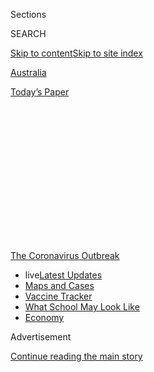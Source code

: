 <div id="app">

<div>

<div>

<div>

<div class="NYTAppHideMasthead css-1q2w90k e1suatyy0">

<div class="section css-ui9rw0 e1suatyy2">

<div class="css-eph4ug er09x8g0">

<div class="css-6n7j50">

</div>

<span class="css-1dv1kvn">Sections</span>

<div class="css-10488qs">

<span class="css-1dv1kvn">SEARCH</span>

</div>

[Skip to content](#site-content)[Skip to site
index](#site-index)

</div>

<div id="masthead-section-label" class="css-1wr3we4 eaxe0e00">

[Australia](https://www.nytimes3xbfgragh.onion/section/world/australia)

</div>

<div class="css-10698na e1huz5gh0">

</div>

</div>

<div id="masthead-bar-one" class="section hasLinks css-15hmgas e1csuq9d3">

<div class="css-uqyvli e1csuq9d0">

</div>

<div class="css-1uqjmks e1csuq9d1">

</div>

<div class="css-9e9ivx">

[](https://myaccount.nytimes3xbfgragh.onion/auth/login?response_type=cookie&client_id=vi)

</div>

<div class="css-1bvtpon e1csuq9d2">

[Today’s
Paper](https://www.nytimes3xbfgragh.onion/section/todayspaper)

</div>

</div>

</div>

</div>

<div data-aria-hidden="false">

<div id="site-content" data-role="main">

<div>

<div class="css-1aor85t" style="opacity:0.000000001;z-index:-1;visibility:hidden">

<div class="css-1hqnpie">

<div class="css-epjblv">

<span class="css-17xtcya">[Australia](/section/world/australia)</span><span class="css-x15j1o">|</span><span class="css-fwqvlz">Melbourne
Lockdown Elicits Hope, Anger and Vows of
Resilience</span>

</div>

<div class="css-k008qs">

<div class="css-1iwv8en">

<span class="css-18z7m18"></span>

<div>

</div>

</div>

<span class="css-1n6z4y">https://nyti.ms/2Cn57rl</span>

<div class="css-1705lsu">

<div class="css-4xjgmj">

<div class="css-4skfbu" data-role="toolbar" data-aria-label="Social Media Share buttons, Save button, and Comments Panel with current comment count" data-testid="share-tools">

  - 
  - 
  - 
  - 
    
    <div class="css-6n7j50">
    
    </div>

  - 

</div>

</div>

</div>

</div>

</div>

</div>

<div id="NYT_TOP_BANNER_REGION" class="css-13pd83m">

<div>

<div id="styln-prism-menu-1592847958612" class="section interactive-content interactive-size-medium css-1edisqu">

<div class="css-17ih8de interactive-body">

<div id="scroll-container" class="css-1gj85ro">

[<span class="styln-title-wrap"><span class="css-1pje3qr">The
Coronavirus</span><span class="css-1pje3qr">
Outbreak</span></span>](https://www.nytimes3xbfgragh.onion/news-event/coronavirus?action=click&pgtype=Article&state=default&region=TOP_BANNER&context=storylines_menu)

  - <span class="css-kqxiym" data-emphasize="true">live</span>[Latest
    Updates](https://www.nytimes3xbfgragh.onion/2020/08/01/world/coronavirus-covid-19.html?action=click&pgtype=Article&state=default&region=TOP_BANNER&context=storylines_menu)
  - [Maps and
    Cases](https://www.nytimes3xbfgragh.onion/interactive/2020/us/coronavirus-us-cases.html?action=click&pgtype=Article&state=default&region=TOP_BANNER&context=storylines_menu)
  - [Vaccine
    Tracker](https://www.nytimes3xbfgragh.onion/interactive/2020/science/coronavirus-vaccine-tracker.html?action=click&pgtype=Article&state=default&region=TOP_BANNER&context=storylines_menu)
  - [What School May Look
    Like](https://www.nytimes3xbfgragh.onion/interactive/2020/07/29/us/schools-reopening-coronavirus.html?action=click&pgtype=Article&state=default&region=TOP_BANNER&context=storylines_menu)
  - [Economy](https://www.nytimes3xbfgragh.onion/live/2020/07/31/business/stock-market-today-coronavirus?action=click&pgtype=Article&state=default&region=TOP_BANNER&context=storylines_menu)

</div>

</div>

</div>

</div>

</div>

<div id="top-wrapper" class="css-1sy8kpn">

<div id="top-slug" class="css-l9onyx">

Advertisement

</div>

[Continue reading the main
story](#after-top)

<div class="ad top-wrapper" style="text-align:center;height:100%;display:block;min-height:250px">

<div id="top" class="place-ad" data-position="top" data-size-key="top">

</div>

</div>

<div id="after-top">

</div>

</div>

<div>

<div id="sponsor-wrapper" class="css-1hyfx7x">

<div id="sponsor-slug" class="css-19vbshk">

Supported by

</div>

[Continue reading the main
story](#after-sponsor)

<div id="sponsor" class="ad sponsor-wrapper" style="text-align:center;height:100%;display:block">

</div>

<div id="after-sponsor">

</div>

</div>

<div class="css-186x18t">

Letter 167

</div>

<div class="css-1vkm6nb ehdk2mb0">

# Melbourne Lockdown Elicits Hope, Anger and Vows of Resilience

</div>

Readers respond to the situation in Australia.

<div class="css-79elbk" data-testid="photoviewer-wrapper">

<div class="css-z3e15g" data-testid="photoviewer-wrapper-hidden">

</div>

<div class="css-1a48zt4 ehw59r15" data-testid="photoviewer-children">

![<span class="css-16f3y1r e13ogyst0" data-aria-hidden="true">Melbourne
under
lockdown.</span><span class="css-cnj6d5 e1z0qqy90" itemprop="copyrightHolder"><span class="css-1ly73wi e1tej78p0">Credit...</span><span><span>Besha
Rodell</span></span></span>](https://static01.graylady3jvrrxbe.onion/images/2020/07/17/world/17ausletter167-1/17ausletter167-1-articleLarge-v2.jpg?quality=75&auto=webp&disable=upscale)

</div>

</div>

<div class="css-18e8msd">

<div class="css-vp77d3 epjyd6m0">

<div class="css-1baulvz">

By <span class="css-1baulvz last-byline" itemprop="name">Besha
Rodell</span>

</div>

</div>

  - July 17,
    2020

  - 
    
    <div class="css-4xjgmj">
    
    <div class="css-d8bdto" data-role="toolbar" data-aria-label="Social Media Share buttons, Save button, and Comments Panel with current comment count" data-testid="share-tools">
    
      - 
      - 
      - 
      - 
        
        <div class="css-6n7j50">
        
        </div>
    
      - 
    
    </div>
    
    </div>

</div>

</div>

<div class="section meteredContent css-1r7ky0e" name="articleBody" itemprop="articleBody">

<div class="css-1fanzo5 StoryBodyCompanionColumn">

<div class="css-53u6y8">

[*The Australia
Letter*](https://www.nytimes3xbfgragh.onion/series/nyt-australia-newsletter?module=inline)
*is a weekly newsletter from our Australia bureau.*

-----

[*Last week’s letter, about the mood in
Melbourne*](https://www.nytimes3xbfgragh.onion/2020/07/10/world/australia/melbourne-lockdown.html)
*during our second strict lockdown, prompted a flood of feedback from
readers. People shared with us how they’re coping, thanked us for
mirroring their perspective and criticized us for a lack of
self-awareness. Here is a sampling of those reader responses:*

During the first lockdown, we were all truly “in this together.” Now
it’s just metro Melbourne and the comments from the rest of the
country do make it feel like we’ve done something wrong here, although I
don’t think Melburnians have been more complacent than other parts of
the country. Having gyms close again was really rough. The first time I
went to the gym since they shut, I felt better than I had since March.

That said, we’re going to get through this stronger. It was pretty
likely that this was going to happen, so if we’re first in the country
to get our second wave (I don’t think we’ll be the last), let’s get on
with it. Last time, the never-ending uncertainty was rough, while at
least now I can circle a date in the calendar.

— **Kissairis Muñoz**

—

I missed my 75th birthday celebrations with my extended family, and our
50th wedding anniversary celebrations, thanks to COVID-19 isolation. So
sad. But then, there is next year to celebrate. Hopefully.

— **Joe Slaven, Townsville, Australia**

—

The piece on Melbourne was complete tripe that appears to be written by
some poor soul with no resilience and nothing to do but lay about
wallowing in their own self-pity. This is not reflective of all
Melburnians and I’d suggest not really indicative of most Melbourne
residents. Cozy “fires at the pub,” country trips in winter — what an
idealistic load of rubbish doing nothing other than to paint an
unrealistic picture of this city and it’s inhabitants\!

— **Mark Pepper**

—

</div>

</div>

<div class="css-1fanzo5 StoryBodyCompanionColumn">

<div class="css-53u6y8">

There is a stark difference between Lockdown 1.0 and Lockdown 2.0. The
first time around it seemed that everyone was making an effort to find
the funny, irreverent and touching moments to brighten all our days.
Then as lockdown started to ease, ugliness started to creep in; in
emotions, in behavior, in words, in government rhetoric. Now in
Melbourne there is very deep anger, anxiety and a sense of division.

So what do I do to try and remain positive?

I am spending less time watching the news, catching highlights and then
turning it off.

I am dipping into loved books and making my way through a backlog of new
potential favorites.

I am walking — no matter the weather. This is not
negotiable.

<div id="NYT_MAIN_CONTENT_1_REGION" class="css-9tf9ac">

<div>

<div id="styln-covid-updates-world" class="section interactive-content interactive-size-medium css-1ftcdic">

<div class="css-17ih8de interactive-body">

<div id="styln-briefing-block" data-asset-id="QXJ0aWNsZTpueXQ6Ly9hcnRpY2xlLzhiMjRmNTQ0LWVhMmUtNTlmNC1hMDZiLTM0YWI3YTlmN2E4YQ==">

<div class="briefing-block-header-section">

# [Latest Updates: Global Coronavirus Outbreak](https://www.nytimes3xbfgragh.onion/2020/08/01/world/coronavirus-covid-19.html?action=click&pgtype=Article&state=default&region=MAIN_CONTENT_1&context=storylines_live_updates)

<div class="briefing-block-ts">

Updated 2020-08-01T19:54:00.494Z

</div>

</div>

  - [Top officials work to break impasse over jobless
    benefit.](https://www.nytimes3xbfgragh.onion/2020/08/01/world/coronavirus-covid-19.html?action=click&pgtype=Article&state=default&region=MAIN_CONTENT_1&context=storylines_live_updates#link-3ac56579)
  - [The virus picks up dangerous speed in the Midwest, and in areas
    that had seen
    success.](https://www.nytimes3xbfgragh.onion/2020/08/01/world/coronavirus-covid-19.html?action=click&pgtype=Article&state=default&region=MAIN_CONTENT_1&context=storylines_live_updates#link-8796723)
  - [Thousands in Berlin protest Germany’s coronavirus
    measures.](https://www.nytimes3xbfgragh.onion/2020/08/01/world/coronavirus-covid-19.html?action=click&pgtype=Article&state=default&region=MAIN_CONTENT_1&context=storylines_live_updates#link-25930521)

<div class="briefing-block-footer">

<div class="briefing-block-footer-meta">

[See more
updates](https://www.nytimes3xbfgragh.onion/2020/08/01/world/coronavirus-covid-19.html?action=click&pgtype=Article&state=default&region=MAIN_CONTENT_1&context=storylines_live_updates)

</div>

<div class="briefing-block-briefinglinks">

<span>More live coverage:</span>
[Markets](https://www.nytimes3xbfgragh.onion/live/2020/07/31/business/stock-market-today-coronavirus?action=click&pgtype=Article&state=default&region=MAIN_CONTENT_1&context=storylines_live_updates)

</div>

</div>

</div>

</div>

</div>

</div>

</div>

I am trying to pick up the phone and have conversations instead of
relying on texting and emails. I am touching base with my neighbors. I
am much less inclined to do this than last time, which means it is more
necessary.

I am giving myself the freedom to drink as much coffee as I need to get
through this.

— **Michelle**

—

Greetings from Houston, Texas, USA. I normally love these dispatches but
this one gives me pause. We here would love concerns about oysters and
champagne at home, missed sunny vacations and stalled pool laps. But
instead we are grappling with issues associated with a corrupt federal
government which refuses to protect its citizens, political debate
pertaining to masks, a surging virus and economic collapse. The author’s
complaints seem trite in comparison. I wish her concerns were the
problems of this country.

— **Dana M. Gannon**

—

</div>

</div>

<div class="css-1fanzo5 StoryBodyCompanionColumn">

<div class="css-53u6y8">

It was great to read the letter from Besha because something shines out
when somebody writes what is clearly the truth, the exact way she is
feeling.

I hope it engenders in all her readers, as it did for me, a feeling of
sympathy, a kind of loving feeling — and I hope that she and her fellow
Victorians discover something special and important in the next few
weeks.

Then, when it is all over, come up here to Queensland for a big hug.

— **Michael**

—

I have always found winter to be daunting (I grew up on the Connecticut
shore — talk about gray, cold winters) and have generally huddled inside
for 12 Melbourne winters. But this year is something different. After
the vicious summer bushfires, the rain started, generous but not
imposing. It has kept on for months, and now Melbourne is green and lush
and sooooo gorgeous. With the help of recently purchased electric bikes,
my partner and I have discovered a vast network of bike and walking
paths from our base. Now those chilly days are simply \*days\* that we
might discover a new route or revisit a favorite.

I grieve for the lost connections and routines, and I am also deeply
grateful to live in a country that cares about people, and I’m knocked
off balance, and I’m worried about our collective mental health. What
helps right the balance for me are the joys of wending along a lush path
on a cool, bright afternoon, of seeing the full sky at sunset, and of
breathing and moving through the world. And having someone to share both
the lockdown and the exploration with — that makes most things just
fine.

— **Katherine Russell**

—

Today’s letter, bathed in self-pity and almost entirely lacking
perspective, is a paean to middle class self-centeredness. Boo hoo, you
can’t have fake Christmas. Where is the concern for people who are less
fortunate and therefore likelier to get sick and die? Oh, it rains a lot
in winter? Maybe we should take up a collection for your suffering
soul\!

<div id="NYT_MAIN_CONTENT_3_REGION" class="css-9tf9ac">

<div>

<div id="styln-prism-freeform-1594220623585" class="section interactive-content interactive-size-medium css-1ftcdic">

<div class="css-17ih8de interactive-body">

<div id="prism-freeform-block-62021" class="css-19mumt8" data-role="complementary" data-storyline="The Coronavirus Outbreak" data-truncated="true" tabindex="0">

<div class="css-a8d9oz">

<div class="css-eb027h">

[](https://www.nytimes3xbfgragh.onion/news-event/coronavirus?action=click&pgtype=Article&state=default&region=MAIN_CONTENT_3&context=storylines_faq)

### The Coronavirus Outbreak ›

#### Frequently Asked Questions

Updated July 27, 2020

  - #### Should I refinance my mortgage?
    
      - [It could be a good
        idea,](https://www.nytimes3xbfgragh.onion/article/coronavirus-money-unemployment.html?action=click&pgtype=Article&state=default&region=MAIN_CONTENT_3&context=storylines_faq)
        because mortgage rates have [never been
        lower.](https://www.nytimes3xbfgragh.onion/2020/07/16/business/mortgage-rates-below-3-percent.html?action=click&pgtype=Article&state=default&region=MAIN_CONTENT_3&context=storylines_faq)
        Refinancing requests have pushed mortgage applications to some
        of the highest levels since 2008, so be prepared to get in line.
        But defaults are also up, so if you’re thinking about buying a
        home, be aware that some lenders have tightened their standards.

  - #### What is school going to look like in September?
    
      - It is unlikely that many schools will return to a normal
        schedule this fall, requiring the grind of [online
        learning](https://www.nytimes3xbfgragh.onion/2020/06/05/us/coronavirus-education-lost-learning.html?action=click&pgtype=Article&state=default&region=MAIN_CONTENT_3&context=storylines_faq),
        [makeshift child
        care](https://www.nytimes3xbfgragh.onion/2020/05/29/us/coronavirus-child-care-centers.html?action=click&pgtype=Article&state=default&region=MAIN_CONTENT_3&context=storylines_faq)
        and [stunted
        workdays](https://www.nytimes3xbfgragh.onion/2020/06/03/business/economy/coronavirus-working-women.html?action=click&pgtype=Article&state=default&region=MAIN_CONTENT_3&context=storylines_faq)
        to continue. California’s two largest public school districts —
        Los Angeles and San Diego — said on July 13, that [instruction
        will be remote-only in the
        fall](https://www.nytimes3xbfgragh.onion/2020/07/13/us/lausd-san-diego-school-reopening.html?action=click&pgtype=Article&state=default&region=MAIN_CONTENT_3&context=storylines_faq),
        citing concerns that surging coronavirus infections in their
        areas pose too dire a risk for students and teachers. Together,
        the two districts enroll some 825,000 students. They are the
        largest in the country so far to abandon plans for even a
        partial physical return to classrooms when they reopen in
        August. For other districts, the solution won’t be an
        all-or-nothing approach. [Many
        systems](https://bioethics.jhu.edu/research-and-outreach/projects/eschool-initiative/school-policy-tracker/),
        including the nation’s largest, New York City, are devising
        [hybrid
        plans](https://www.nytimes3xbfgragh.onion/2020/06/26/us/coronavirus-schools-reopen-fall.html?action=click&pgtype=Article&state=default&region=MAIN_CONTENT_3&context=storylines_faq)
        that involve spending some days in classrooms and other days
        online. There’s no national policy on this yet, so check with
        your municipal school system regularly to see what is happening
        in your community.

  - #### Is the coronavirus airborne?
    
      - The coronavirus [can stay aloft for hours in tiny droplets in
        stagnant
        air](https://www.nytimes3xbfgragh.onion/2020/07/04/health/239-experts-with-one-big-claim-the-coronavirus-is-airborne.html?action=click&pgtype=Article&state=default&region=MAIN_CONTENT_3&context=storylines_faq),
        infecting people as they inhale, mounting scientific evidence
        suggests. This risk is highest in crowded indoor spaces with
        poor ventilation, and may help explain super-spreading events
        reported in meatpacking plants, churches and restaurants. [It’s
        unclear how often the virus is
        spread](https://www.nytimes3xbfgragh.onion/2020/07/06/health/coronavirus-airborne-aerosols.html?action=click&pgtype=Article&state=default&region=MAIN_CONTENT_3&context=storylines_faq)
        via these tiny droplets, or aerosols, compared with larger
        droplets that are expelled when a sick person coughs or sneezes,
        or transmitted through contact with contaminated surfaces, said
        Linsey Marr, an aerosol expert at Virginia Tech. Aerosols are
        released even when a person without symptoms exhales, talks or
        sings, according to Dr. Marr and more than 200 other experts,
        who [have outlined the evidence in an open letter to the World
        Health
        Organization](https://academic.oup.com/cid/article/doi/10.1093/cid/ciaa939/5867798).

  - #### What are the symptoms of coronavirus?
    
      - Common symptoms [include fever, a dry cough, fatigue and
        difficulty breathing or shortness of
        breath.](https://www.nytimes3xbfgragh.onion/article/symptoms-coronavirus.html?action=click&pgtype=Article&state=default&region=MAIN_CONTENT_3&context=storylines_faq)
        Some of these symptoms overlap with those of the flu, making
        detection difficult, but runny noses and stuffy sinuses are less
        common. [The C.D.C. has
        also](https://www.nytimes3xbfgragh.onion/2020/04/27/health/coronavirus-symptoms-cdc.html?action=click&pgtype=Article&state=default&region=MAIN_CONTENT_3&context=storylines_faq)
        added chills, muscle pain, sore throat, headache and a new loss
        of the sense of taste or smell as symptoms to look out for. Most
        people fall ill five to seven days after exposure, but symptoms
        may appear in as few as two days or as many as 14 days.

  - #### Does asymptomatic transmission of Covid-19 happen?
    
      - So far, the evidence seems to show it does. A widely cited
        [paper](https://www.nature.com/articles/s41591-020-0869-5)
        published in April suggests that people are most infectious
        about two days before the onset of coronavirus symptoms and
        estimated that 44 percent of new infections were a result of
        transmission from people who were not yet showing symptoms.
        Recently, a top expert at the World Health Organization stated
        that transmission of the coronavirus by people who did not have
        symptoms was “very rare,” [but she later walked back that
        statement.](https://www.nytimes3xbfgragh.onion/2020/06/09/world/coronavirus-updates.html?action=click&pgtype=Article&state=default&region=MAIN_CONTENT_3&context=storylines_faq#link-1f302e21)

<div id="styln-survey-component-62021" class="styln-survey-component" data-surveyname="faq" data-surveystoryline="coronavirus">

</div>

</div>

<div class="css-6mllg9">

</div>

<div class="css-pmm6ed">

<span class="css-5gimkt"></span>

</div>

</div>

</div>

</div>

</div>

</div>

</div>

In parts of the US, we’ve been self-isolating since early March. Six
weeks sounds like a minute to me.

The author sees this new lockdown as something imposed rather than a
call to social good.

She’s swimming, all right. Swimming in blind privilege and self-pity.

— **Cathy Harding**

—

</div>

</div>

<div class="css-1fanzo5 StoryBodyCompanionColumn">

<div class="css-53u6y8">

I too dread Melbourne winters. I too plan special events or holidays
away to get us through it. I too am dreading another period of remote
learning for my daughter and I too celebrate a significant anniversary
and had planned on being in Spain, but then we thought Queensland, and
now it appears we will be in luck if we can go out for dinner.

There is something different about this lockdown than the first.
Something darker. I also feel the undercurrent among family and friends
— and yes, all those strangers on the internet — of anger,
frustration, darkness and fear.

I greatly appreciated your reminder that once this is done, it will
almost be spring.

— **Kate Elizabeth Cotter**

*Here are this week’s
stories.*

-----

## [Australia and New Zealand](https://www.nytimes3xbfgragh.onion/section/world/australia)

</div>

</div>

<div class="css-79elbk" data-testid="photoviewer-wrapper">

<div class="css-z3e15g" data-testid="photoviewer-wrapper-hidden">

</div>

<div class="css-1a48zt4 ehw59r15" data-testid="photoviewer-children">

![<span class="css-16f3y1r e13ogyst0" data-aria-hidden="true">Skroo, a
wild koala, visiting the Endeavour Veterinary Ecology clinic in
June.</span><span class="css-cnj6d5 e1z0qqy90" itemprop="copyrightHolder"><span class="css-1ly73wi e1tej78p0">Credit...</span><span>Russell
Shakespeare for The New York
Times</span></span>](https://static01.graylady3jvrrxbe.onion/images/2020/07/17/world/17ausletter167-2/17ausletter167-2-articleLarge.jpg?quality=75&auto=webp&disable=upscale)

</div>

</div>

<div class="css-1fanzo5 StoryBodyCompanionColumn">

<div class="css-53u6y8">

  - **[How Koalas With an S.T.D. Could Help
    Humanity](https://www.nytimes3xbfgragh.onion/2020/07/13/science/chlamydia-koalas-vaccines.html).**
    When it comes to finding a vaccine for chlamydia, the world’s most
    common sexually transmitted infection, koalas may prove a key ally.

<!-- end list -->

  - **[The Most Popular Listings of
    June](https://www.nytimes3xbfgragh.onion/2020/07/16/realestate/the-most-popular-listings-of-june.html).**
    The most viewed listings in June included a luxurious farm retreat
    in Connecticut and a private Australian island for about $1 million.

<!-- end list -->

  - **[Scientists Find an Earthquake’s Toll in an Organism’s
    DNA](https://www.nytimes3xbfgragh.onion/2020/07/14/science/earthquake-dna-genes-kelp.html).**
    Along a coastline in New Zealand, kelp seems to contain a genetic
    record of the planet’s geological upheaval.

  - **[White Supremacist Who Admitted Christchurch Killings Plans to
    Represent
    Himself](https://www.nytimes3xbfgragh.onion/2020/07/13/world/australia/christchurch-mosque-killings-sentencing.html).**
    There is concern that the Australian who pleaded guilty to killing
    51 worshipers at two mosques in New Zealand last year would use the
    occasion to spout his views.

  - **[How May Google Fight an Antitrust Case? Look at This
    Little-Noticed
    Paper](https://www.nytimes3xbfgragh.onion/2020/07/13/technology/google-ads-antitrust.html).**
    A document sent by the search giant to Australian regulators argues
    that the company doesn’t control enough of the digital ad industry
    to overcharge customers or block competitors.

  - **[KFC Birthday Party Costs $18,000 in Covid-19 Fines in
    Australia](https://www.nytimes3xbfgragh.onion/2020/07/10/world/australia/kfc-party-fines-australia.html).**
    “That’s a heck of a birthday party to recall,” said Chief
    Commissioner Shane Patton of the Victoria police. Officers were led
    to a house where they found people hiding in the backyard, garage
    and under
beds.

-----

## Around the Times

</div>

</div>

<div class="css-79elbk" data-testid="photoviewer-wrapper">

<div class="css-z3e15g" data-testid="photoviewer-wrapper-hidden">

</div>

<div class="css-1a48zt4 ehw59r15" data-testid="photoviewer-children">

<div class="css-1xdhyk6 erfvjey0">

<span class="css-1ly73wi e1tej78p0">Image</span>

<div class="css-zjzyr8">

<div data-testid="lazyimage-container" style="height:257.77777777777777px">

</div>

</div>

</div>

<span class="css-16f3y1r e13ogyst0" data-aria-hidden="true">Monks from
Wat Matchanthikaram, wearing masks and face shields to protect them,
received alms from Bangkok residents in
April.</span><span class="css-cnj6d5 e1z0qqy90" itemprop="copyrightHolder"><span class="css-1ly73wi e1tej78p0">Credit...</span><span>Adam
Dean for The New York Times</span></span>

</div>

</div>

<div class="css-1fanzo5 StoryBodyCompanionColumn">

<div class="css-53u6y8">

  - **[No One Knows What Thailand Is Doing Right, but So Far, It’s
    Working](https://www.nytimes3xbfgragh.onion/2020/07/16/world/asia/coronavirus-thailand-photos.html?action=click&module=Editors%20Picks&pgtype=Homepage).**
    Can the country’s low rate of Covid-19 infections be attributed to
    culture? Genetics? Face masks? Or a combination of all three?

  - **[A Club of G.O.P. Political Heirs Push Back on
    Trump.](https://www.nytimes3xbfgragh.onion/2020/07/16/us/politics/trump-republicans.html?action=click&module=Top%20Stories&pgtype=Homepage)**
    **** Mitt Romney, Larry Hogan and Liz Cheney — descendants of
    sometimes rebellious or resolute Republicans of the past — are
    dissenting voices on a president who has taken over their party.

  - **[Coronavirus Tests Can Be Scary For Kids. Here’s How to Make Them
    Easier.](https://www.nytimes3xbfgragh.onion/2020/07/15/parenting/kids-covid-19-test.html?surface=home-living-vi&fellback=false&req_id=284471978&algo=identity&imp_id=619355117&action=click&module=Smarter%20Living&pgtype=Homepage)**A
    nasal swab is invasive and uncomfortable for anyone. For kids,
    knowing what to expect can help ease the anxiety.

  - **[First Coronavirus Vaccine Tested in Humans Shows Early
    Promise](https://www.nytimes3xbfgragh.onion/2020/07/14/health/cornavirus-vaccine-moderna.html?surface=home-discovery-vi-prg&fellback=false&req_id=482187727&algo=identity&imp_id=143330218&action=click&module=Science%20%20Technology&pgtype=Homepage).**
    The vaccine, developed by government scientists and Moderna, a
    biotech company, appeared safe and provoked an immune response in 45
    people in a study.

-----

Enjoying the Australia Letter? [Sign up
here](https://www.nytimes3xbfgragh.onion/newsletters/australia-letter?utm_source=ausend)
or forward to a friend.

For more Australia coverage and discussion, start your day with your
local [Morning
Briefing](https://www.nytimes3xbfgragh.onion/interactive/2018/briefing/global-morning-briefing-newsletter-signup.html?utm_source=ausend)
and join us in our [Facebook
group](https://www.facebookcorewwwi.onion/groups/nytaustralia/).

</div>

</div>

</div>

<div>

</div>

<div>

</div>

<div>

</div>

<div>

<div id="bottom-wrapper" class="css-1ede5it">

<div id="bottom-slug" class="css-l9onyx">

Advertisement

</div>

[Continue reading the main
story](#after-bottom)

<div id="bottom" class="ad bottom-wrapper" style="text-align:center;height:100%;display:block;min-height:90px">

</div>

<div id="after-bottom">

</div>

</div>

</div>

</div>

</div>

## Site Index

<div>

</div>

## Site Information Navigation

  - [© <span>2020</span> <span>The New York Times
    Company</span>](https://help.nytimes3xbfgragh.onion/hc/en-us/articles/115014792127-Copyright-notice)

<!-- end list -->

  - [NYTCo](https://www.nytco.com/)
  - [Contact
    Us](https://help.nytimes3xbfgragh.onion/hc/en-us/articles/115015385887-Contact-Us)
  - [Work with us](https://www.nytco.com/careers/)
  - [Advertise](https://nytmediakit.com/)
  - [T Brand Studio](http://www.tbrandstudio.com/)
  - [Your Ad
    Choices](https://www.nytimes3xbfgragh.onion/privacy/cookie-policy#how-do-i-manage-trackers)
  - [Privacy](https://www.nytimes3xbfgragh.onion/privacy)
  - [Terms of
    Service](https://help.nytimes3xbfgragh.onion/hc/en-us/articles/115014893428-Terms-of-service)
  - [Terms of
    Sale](https://help.nytimes3xbfgragh.onion/hc/en-us/articles/115014893968-Terms-of-sale)
  - [Site
    Map](https://spiderbites.nytimes3xbfgragh.onion)
  - [Help](https://help.nytimes3xbfgragh.onion/hc/en-us)
  - [Subscriptions](https://www.nytimes3xbfgragh.onion/subscription?campaignId=37WXW)

</div>

</div>

</div>

</div>

